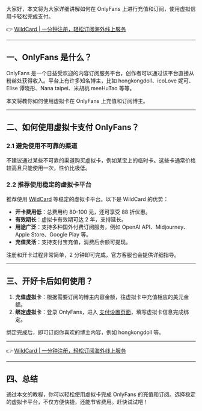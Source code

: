 大家好，本文将为大家详细讲解如何在 OnlyFans 上进行充值和订阅，使用虚拟信用卡轻松完成支付。

👉 [WildCard | 一分钟注册，轻松订阅海外线上服务](https://bit.ly/bewildcard)

---

## 一、OnlyFans 是什么？

OnlyFans 是一个日益受欢迎的内容订阅服务平台，创作者可以通过该平台直接从粉丝处获得收入。平台上有许多知名博主，比如 hongkongdoll、icoLove 妮可、Elise 谭晓彤、Nana taipei、米胡桃 meeHuTao 等等。

本文将教你如何使用虚拟卡在 OnlyFans 上充值和订阅博主。

---

## 二、如何使用虚拟卡支付 OnlyFans？

### 2.1 避免使用不可靠的渠道

不建议通过某些不可靠的渠道购买虚拟卡，例如某宝上的临时卡。这些卡通常价格较高且只能使用一次，性价比极低。

### 2.2 推荐使用稳定的虚拟卡平台

推荐使用 [WildCard](https://bit.ly/bewildcard) 等稳定的虚拟卡平台。以下是 WildCard 的优势：

- **开卡费用低**：总费用约 80-100 元，还可享受 88 折优惠。
- **有效期长**：虚拟卡有效期可达 2 年，支持延长。
- **用途广泛**：支持多种国外付费订阅服务，例如 OpenAI API、Midjourney、Apple Store、Google Play 等。
- **充值灵活**：支持支付宝充值，消费后余额可提现。

注册和开卡过程非常简单，2 分钟即可完成，官方客服也会提供详细指导。

---

## 三、开好卡后如何使用？

1. **充值虚拟卡**：根据需要订阅的博主内容金额，往虚拟卡中充值相应的美元金额。
2. **绑定虚拟卡**：登录 OnlyFans，进入 [支付设置页面](https://onlyfans.com/my/payments/add_card)，填写虚拟卡信息完成绑定。

绑定完成后，即可订阅你喜欢的博主内容，例如 hongkongdoll 等。

---

👉 [WildCard | 一分钟注册，轻松订阅海外线上服务](https://bit.ly/bewildcard)

---

## 四、总结

通过本文的教程，你可以轻松使用虚拟卡完成 OnlyFans 的充值和订阅。选择稳定的虚拟卡平台，不仅方便快捷，还能节省费用。赶快试试吧！